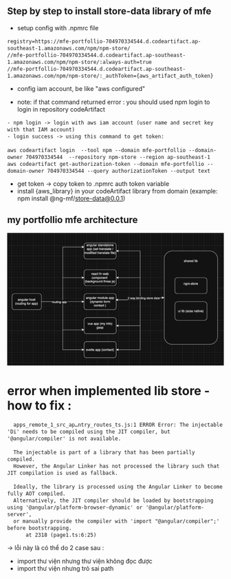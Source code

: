 ## Step by step to install store-data library of mfe
- setup config with .npmrc file
```
registry=https://mfe-portfollio-704970334544.d.codeartifact.ap-southeast-1.amazonaws.com/npm/npm-store/
//mfe-portfollio-704970334544.d.codeartifact.ap-southeast-1.amazonaws.com/npm/npm-store/:always-auth=true
//mfe-portfollio-704970334544.d.codeartifact.ap-southeast-1.amazonaws.com/npm/npm-store/:_authToken={aws_artifact_auth_token}
```
- config iam account, be like "aws configured"
+  note: if that command returned error : you should used npm login to login in repository codeArtifact
  ```
  - npm login -> login with aws iam account (user name and secret key with that IAM account)
  - login success -> using this command to get token:

  aws codeartifact login  --tool npm --domain mfe-portfollio --domain-owner 704970334544  --repository npm-store --region ap-southeast-1
  aws codeartifact get-authorization-token --domain mfe-portfollio --domain-owner 704970334544 --query authorizationToken --output text
  ```
- get token -> copy token to .npmrc auth token variable
- install {aws_library} in your codeArtifact library from domain (example: npm install @ng-mf/store-data@0.0.1)

## my portfollio mfe architecture 


![alt text](https://github.com/ducknem2086/mfe-nx-angular/blob/master/apps/dashboard/public/img.png "mfe.img")


# error when implemented lib store - how to fix : 
```
  apps_remote_1_src_ap…ntry_routes_ts.js:1 ERROR Error: The injectable 'Di' needs to be compiled using the JIT compiler, but '@angular/compiler' is not available.
  
  The injectable is part of a library that has been partially compiled.
  However, the Angular Linker has not processed the library such that JIT compilation is used as fallback.
  
  Ideally, the library is processed using the Angular Linker to become fully AOT compiled.
  Alternatively, the JIT compiler should be loaded by bootstrapping using '@angular/platform-browser-dynamic' or '@angular/platform-server',
  or manually provide the compiler with 'import "@angular/compiler";' before bootstrapping.
      at 2318 (page1.ts:6:25)
```
-> lỗi này là có thể do 2 case sau :
- import thư viện nhưng thư viện không đọc được
- import thư viện nhưng trỏ sai path
